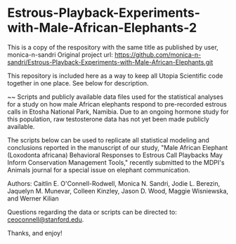# Estrous-Playback-Experiments-with-Male-African-Elephants-2
This is a copy of the respository with the same title as published by user, monica-n-sandri
Original project url: https://github.com/monica-n-sandri/Estrous-Playback-Experiments-with-Male-African-Elephants.git

This repository is included here as a way to keep all Utopia Scientific code together in one place. See below for description.

~~
Scripts and publicly available data files used for the statistical analyses for a study on how male African elephants respond to pre-recorded estrous calls in Etosha National Park, Namibia. Due to an ongoing hormone study for this population, raw testosterone data has not yet been made publicly available.

The scripts below can be used to replicate all statistical modeling and conclusions reported in the manuscript of our study, "Male African Elephant (Loxodonta africana) Behavioral Responses to Estrous Call Playbacks May Inform Conservation Management Tools," recently submitted to the MDPI's Animals journal for a special issue on elephant communication.

Authors: Caitlin E. O'Connell-Rodwell, Monica N. Sandri, Jodie L. Berezin, Jaquelyn M. Munevar, Colleen Kinzley, Jason D. Wood, Maggie Wisniewska, and Werner Kilian

Questions regarding the data or scripts can be directed to: ceoconnell@stanford.edu.

Thanks, and enjoy!
